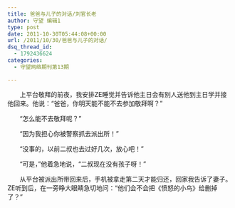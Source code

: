 ```yaml
---
title: 爸爸与儿子的对话/刘官长老
author: 守望 编辑1
type: post
date: 2011-10-30T05:44:08+00:00
url: /2011/10/30/爸爸与儿子的对话/
dsq_thread_id:
  - 1792436624
categories:
  - 守望网络期刊第13期

---
```

       上平台敬拜的前夜，我安排ZE睡觉并告诉他主日会有别人送他到主日学并接他回来。他说：“爸爸，你明天能不能不去参加敬拜啊？”<!--more-->

       “怎么能不去敬拜呢？”

       “因为我担心你被警察抓去派出所！”

       “没事的，以前二叔也去过好几次，放心吧！”

       “可是，”他着急地说，“二叔现在没有孩子呀！”

       从平台被派出所带回来后，手机被拿走第二天才能归还，回家我告诉了妻子。ZE听到后，在一旁睁大眼睛急切地问：“他们会不会把《愤怒的小鸟》给删掉了？”
